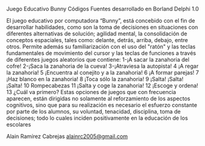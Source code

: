 ﻿Juego Educativo Bunny
Códigos Fuentes desarrollado en Borland Delphi 1.0

El juego educativo por computadora “Bunny”, está concebido con el fin de
desarrollar habilidades, como son la toma de decisiones en situaciones con
diferentes alternativas de solución; agilidad mental, la consolidación de
conceptos espaciales, tales como: delante, detrás, arriba, debajo, entre otros.
Permite además su familiarización con el uso del "ratón" y las teclas
fundamentales de movimiento del cursor y las teclas de funciones a través de
diferentes juegos aleatorios que contiene: 
1-¡A sacar la zanahoria del cofre!
2-¡Saca la zanahoria de la cueva!
3-¡Atraviesa la autopista!
4 ¡A regar la zanahoria!
5 ¡Encuentra al conejito y a la zanahoria!
6 ¡A formar parejas!
7 ¡Haz blanco en la zanahoria!
8 ¡Toca sólo la zanahoria!
9 ¡Salta! ¡Salta! ¡Salta!
10 Rompecabezas
11 ¡Salta y coge la zanahoria!
12 ¡Escoge y ordena!
13 ¿Cuál va primero?
Estas opciones de juegos que con frecuencia aparecen, están dirigidas no
solamente al reforzamiento de los aspectos cognitivos, sino que para su
realización es necesario el esfuerzo constante por parte de los alumnos, su
voluntad, tenacidad, disciplina, toma de decisiones; todo lo cuales inciden
positivamente en la educación de los escolares

Alain Ramírez Cabrejas
alainrc2005@gmail.com
